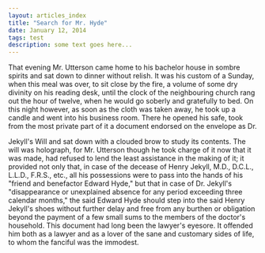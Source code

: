 ```yaml
---
layout: articles_index
title: "Search for Mr. Hyde"
date: January 12, 2014
tags: test
description: some text goes here...
---
```


<p>
That evening Mr. Utterson came home to his bachelor house in sombre spirits and sat down to dinner without relish. It was his custom of a Sunday, when this meal was over, to sit close by the fire, a volume of some dry divinity on his reading desk, until the clock of the neighbouring church rang out the hour of twelve, when he would go soberly and gratefully to bed. On this night however, as soon as the cloth was taken away, he took up a candle and went into his business room. There he opened his safe, took from the most private part of it a document endorsed on the envelope as Dr.
</p>

<p>
Jekyll's Will and sat down with a clouded brow to study its contents. The will was holograph, for Mr. Utterson though he took charge of it now that it was made, had refused to lend the least assistance in the making of it; it provided not only that, in case of the decease of Henry Jekyll, M.D., D.C.L., L.L.D., F.R.S., etc., all his possessions were to pass into the hands of his "friend and benefactor Edward Hyde," but that in case of Dr. Jekyll's "disappearance or unexplained absence for any period exceeding three calendar months," the said Edward Hyde should step into the said Henry Jekyll's shoes without further delay and free from any burthen or obligation beyond the payment of a few small sums to the members of the doctor's household. This document had long been the lawyer's eyesore. It offended him both as a lawyer and as a lover of the sane and customary sides of life, to whom the fanciful was the immodest.
</p>
